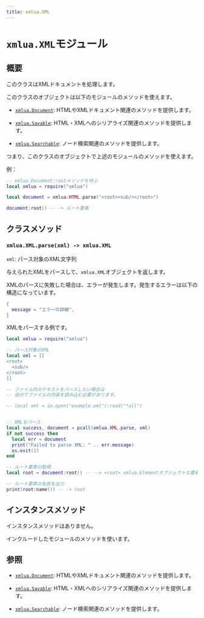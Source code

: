 ```yaml
---
title: xmlua.XML
---
```


# `xmlua.XML`モジュール

## 概要

このクラスはXMLドキュメントを処理します。

このクラスのオブジェクトは以下のモジュールのメソッドを使えます。

  * [`xmlua.Document`][document]: HTMLやXMLドキュメント関連のメソッドを提供します。

  * [`xmlua.Savable`][savable]: HTML・XMLへのシリアライズ関連のメソッドを提供します。

  * [`xmlua.Searchable`][searchable]: ノード検索関連のメソッドを提供します。

つまり、このクラスのオブジェクトで上述のモジュールのメソッドを使えます。

例：

```lua
-- xmlua.Document:rootメソッドを呼ぶ
local xmlua = require("xmlua")

local document = xmlua.HTML.parse("<root><sub/></root>")

document:root() -- -> ルート要素
```

## クラスメソッド

### `xmlua.XML.parse(xml) -> xmlua.XML`

`xml`: パース対象のXML文字列

与えられたXMLをパースして、`xmlua.XML`オブジェクトを返します。

XMLのパースに失敗した場合は、エラーが発生します。発生するエラーは以下の構造になっています。


```lua
{
  message = "エラーの詳細",
}
```

XMLをパースする例です。

```lua
local xmlua = require("xmlua")

-- パース対象のXML
local xml = [[
<root>
  <sub/>
</root>
]]

-- ファイル内のテキストをパースしたい場合は
-- 自分でファイルの内容を読み込む必要があります。

-- local xml = io.open("example.xml"):read("*all")


-- XMLをパース
local success, document = pcall(xmlua.XML.parse, xml)
if not success then
  local err = document
  print("Failed to parse XML: " .. err.message)
  os.exit(1)
end

-- ルート要素の取得
local root = document:root() -- --> <root> xmlua.Elementオブジェクトな要素

-- ルート要素の名前を出力
print(root:name()) -- -> root
```

## インスタンスメソッド

インスタンスメソッドはありません。

インクルードしたモジュールのメソッドを使います。

## 参照

  * [`xmlua.Document`][document]: HTMLやXMLドキュメント関連のメソッドを提供します。

  * [`xmlua.Savable`][savable]: HTML・XMLへのシリアライズ関連のメソッドを提供します。

  * [`xmlua.Searchable`][searchable]: ノード検索関連のメソッドを提供します。


[document]:document.html

[savable]:savable.html

[searchable]:searchable.html
